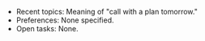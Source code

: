 - Recent topics: Meaning of "call with a plan tomorrow."
- Preferences: None specified.
- Open tasks: None.